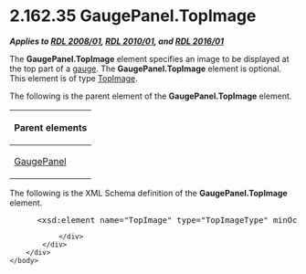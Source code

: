 <html dir="LTR" xmlns:mshelp="http://msdn.microsoft.com/mshelp" xmlns:ddue="http://ddue.schemas.microsoft.com/authoring/2003/5" xmlns:xlink="http://www.w3.org/1999/xlink" xmlns:tool="http://www.microsoft.com/tooltip">
    <head>
        <meta http-equiv="Content-Type" content="text/html; CHARSET=utf-8"></meta>
        <meta name="save" content="history"></meta>
        <title>2.162.35 GaugePanel.TopImage</title>
        <xml>
            <mshelp:toctitle title="2.162.35 GaugePanel.TopImage"></mshelp:toctitle>
            <mshelp:rltitle title="[MS-RDL]: GaugePanel.TopImage"></mshelp:rltitle>
            <mshelp:keyword index="A" term="3ce15350-1729-4086-ab18-422d1215dedf"></mshelp:keyword>
            <mshelp:attr name="DCSext.ContentType" value="open specification"></mshelp:attr>
            <mshelp:attr name="AssetID" value="3ce15350-1729-4086-ab18-422d1215dedf"></mshelp:attr>
            <mshelp:attr name="TopicType" value="kbRef"></mshelp:attr>
            <mshelp:attr name="DCSext.Title" value="[MS-RDL]: GaugePanel.TopImage" />
        </xml>
    </head>
    <body>
        <div id="header">
            <h1 class="heading">2.162.35 GaugePanel.TopImage</h1>
        </div>
        <div id="mainSection">
            <div id="mainBody">
                <div id="allHistory" class="saveHistory"></div>
                <div id="sectionSection0" class="section" name="collapseableSection">
                    

<p><b><i>Applies to </i></b><a href="1e855f94-4617-47e4-b89e-0856c6cb420f.html"><b><i>RDL 2008/01</i></b></a><b><i>,
</i></b><a href="3428e690-a348-4ec7-8a6a-8efb42d2cdee.html"><b><i>RDL 2010/01</i></b></a><b><i>,
and </i></b><a href="52ce3983-2bfc-4e72-9359-42aaf5fe4509.html"><b><i>RDL 2016/01</i></b></a></p>

<p>The <b>GaugePanel.TopImage</b> element specifies an image to
be displayed at the top part of a <a href="b2482b3f-74ab-4ca8-a9e5-c07955011743.html#gt_27dcf483-6453-4420-a0d4-4288479eafcc">gauge</a>. The <b>GaugePanel.TopImage</b>
element is optional. This element is of type <a href="d2a28b79-671f-4c62-bbca-fb90939f0846.html">TopImage</a>.</p>

<p>The following is the parent element of the <b>GaugePanel.TopImage</b>
element.</p>

<table>
 <thead>
  <tr>
   <th>
   <p>Parent elements</p>
   </th>
  </tr>
 </thead>
 <tr>
  <td>
  <p><a href="f01744d3-79fa-4f30-94bf-a1ffa6bde2ac.html">GaugePanel</a></p>
  </td>
 </tr>
</table>

<p>The following is the XML Schema definition of the <b>GaugePanel.TopImage</b>
element.           </p>

<dl>
<dd>
<div><pre> &lt;xsd:element name=&quot;TopImage&quot; type=&quot;TopImageType&quot; minOccurs=&quot;0&quot;&gt;
</pre></div>
</dd></dl>


                </div>
            </div>
        </div>
    </body>
</html>